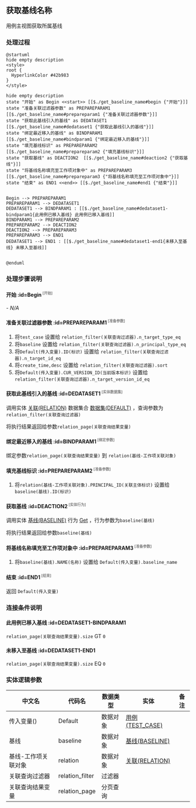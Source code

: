 ## 获取基线名称 <!-- {docsify-ignore-all} -->

   用例主视图获取所属基线

### 处理过程

```plantuml
@startuml
hide empty description
<style>
root {
  HyperlinkColor #42b983
}
</style>

hide empty description
state "开始" as Begin <<start>> [[$./get_baseline_name#begin {"开始"}]]
state "准备关联过滤器参数" as PREPAREPARAM1  [[$./get_baseline_name#prepareparam1 {"准备关联过滤器参数"}]]
state "获取此基线引入的基线" as DEDATASET1  [[$./get_baseline_name#dedataset1 {"获取此基线引入的基线"}]]
state "绑定最近移入的基线" as BINDPARAM1  [[$./get_baseline_name#bindparam1 {"绑定最近移入的基线"}]]
state "填充基线标识" as PREPAREPARAM2  [[$./get_baseline_name#prepareparam2 {"填充基线标识"}]]
state "获取基线" as DEACTION2  [[$./get_baseline_name#deaction2 {"获取基线"}]]
state "将基线名称填充至工作项对象中" as PREPAREPARAM3  [[$./get_baseline_name#prepareparam3 {"将基线名称填充至工作项对象中"}]]
state "结束" as END1 <<end>> [[$./get_baseline_name#end1 {"结束"}]]


Begin --> PREPAREPARAM1
PREPAREPARAM1 --> DEDATASET1
DEDATASET1 --> BINDPARAM1 : [[$./get_baseline_name#dedataset1-bindparam1{此用例已移入基线} 此用例已移入基线]]
BINDPARAM1 --> PREPAREPARAM2
PREPAREPARAM2 --> DEACTION2
DEACTION2 --> PREPAREPARAM3
PREPAREPARAM3 --> END1
DEDATASET1 --> END1 : [[$./get_baseline_name#dedataset1-end1{未移入至基线} 未移入至基线]]


@enduml
```


### 处理步骤说明

#### 开始 :id=Begin<sup class="footnote-symbol"> <font color=gray size=1>[开始]</font></sup>



*- N/A*
#### 准备关联过滤器参数 :id=PREPAREPARAM1<sup class="footnote-symbol"> <font color=gray size=1>[准备参数]</font></sup>



1. 将`test_case` 设置给  `relation_filter(关联查询过滤器).n_target_type_eq`
2. 将`baseline` 设置给  `relation_filter(关联查询过滤器).n_principal_type_eq`
3. 将`Default(传入变量).ID(标识)` 设置给  `relation_filter(关联查询过滤器).n_target_id_eq`
4. 将`create_time,desc` 设置给  `relation_filter(关联查询过滤器).sort`
5. 将`Default(传入变量).CUR_VERSION_ID(当前版本标识)` 设置给  `relation_filter(关联查询过滤器).n_target_version_id_eq`

#### 获取此基线引入的基线 :id=DEDATASET1<sup class="footnote-symbol"> <font color=gray size=1>[实体数据集]</font></sup>



调用实体 [关联(RELATION)](module/Base/relation.md) 数据集合 [数据集(DEFAULT)](module/Base/relation#数据集合) ，查询参数为`relation_filter(关联查询过滤器)`

将执行结果返回给参数`relation_page(关联查询结果变量)`

#### 绑定最近移入的基线 :id=BINDPARAM1<sup class="footnote-symbol"> <font color=gray size=1>[绑定参数]</font></sup>



绑定参数`relation_page(关联查询结果变量)` 到 `relation(基线-工作项关联对象)`
#### 填充基线标识 :id=PREPAREPARAM2<sup class="footnote-symbol"> <font color=gray size=1>[准备参数]</font></sup>



1. 将`relation(基线-工作项关联对象).PRINCIPAL_ID(关联主体标识)` 设置给  `baseline(基线).ID(标识)`

#### 获取基线 :id=DEACTION2<sup class="footnote-symbol"> <font color=gray size=1>[实体行为]</font></sup>



调用实体 [基线(BASELINE)](module/Base/baseline.md) 行为 [Get](module/Base/baseline#行为) ，行为参数为`baseline(基线)`

将执行结果返回给参数`baseline(基线)`

#### 将基线名称填充至工作项对象中 :id=PREPAREPARAM3<sup class="footnote-symbol"> <font color=gray size=1>[准备参数]</font></sup>



1. 将`baseline(基线).NAME(名称)` 设置给  `Default(传入变量).baseline_name`

#### 结束 :id=END1<sup class="footnote-symbol"> <font color=gray size=1>[结束]</font></sup>



返回 `Default(传入变量)`


### 连接条件说明
#### 此用例已移入基线 :id=DEDATASET1-BINDPARAM1

`relation_page(关联查询结果变量).size` GT `0`
#### 未移入至基线 :id=DEDATASET1-END1

`relation_page(关联查询结果变量).size` EQ `0`


### 实体逻辑参数

|    中文名   |    代码名    |  数据类型    |  实体   |备注 |
| --------| --------| -------- | -------- | --------   |
|传入变量(<i class="fa fa-check"/></i>)|Default|数据对象|[用例(TEST_CASE)](module/TestMgmt/test_case.md)||
|基线|baseline|数据对象|[基线(BASELINE)](module/Base/baseline.md)||
|基线-工作项关联对象|relation|数据对象|[关联(RELATION)](module/Base/relation.md)||
|关联查询过滤器|relation_filter|过滤器|||
|关联查询结果变量|relation_page|分页查询|||
